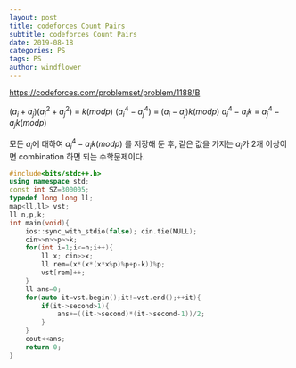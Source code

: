```yaml
---
layout: post
title: codeforces Count Pairs
subtitle: codeforces Count Pairs
date: 2019-08-18
categories: PS
tags: PS
author: windflower
---
```


<https://codeforces.com/problemset/problem/1188/B>

$(a_i+a_j)(a_i^2+a_j^2)\equiv k(mod p)$
$(a_i^4-a_j^4)\equiv (a_i-a_j)k(mod p)$
$a_i^4-a_ik\equiv a_j^4-a_jk(mod p)$

모든 $a_i$에 대하여 $a_i^4-a_ik(mod p)$ 를 저장해 둔 후, 같은 값을 가지는 $a_i$가 2개 이상이면 combination 하면 되는 수학문제이다.

```cpp
#include<bits/stdc++.h>
using namespace std;
const int SZ=300005;
typedef long long ll;
map<ll,ll> vst;
ll n,p,k;
int main(void){
	ios::sync_with_stdio(false); cin.tie(NULL);
	cin>>n>>p>>k;
	for(int i=1;i<=n;i++){
		ll x; cin>>x;
		ll rem=(x*(x*(x*x%p)%p+p-k))%p;
		vst[rem]++;
	}
	ll ans=0;
	for(auto it=vst.begin();it!=vst.end();++it){
		if(it->second>1){
			ans+=((it->second)*(it->second-1))/2;
		}
	}
	cout<<ans;
	return 0;
}
```
